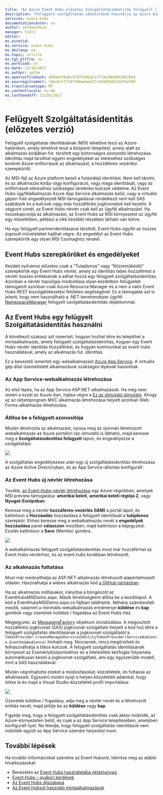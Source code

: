 ```yaml
---
title: "Az Azure Event Hubs előzetes Szolgáltatásidentitás felügyelt |} Microsoft Docs"
description: "Felügyelt szolgáltatás-identitások használja az Azure Event Hubs"
services: event-hubs
documentationcenter: na
author: sethmanheim
manager: timlt
editor: 
ms.assetid: 
ms.service: event-hubs
ms.devlang: na
ms.topic: article
ms.tgt_pltfrm: na
ms.workload: na
ms.date: 12/18/2017
ms.author: sethm
ms.openlocfilehash: dd50e4f6ebc5fdf5496a5127fde20bd052087b59
ms.sourcegitcommit: f46cbcff710f590aebe437c6dd459452ddf0af09
ms.translationtype: MT
ms.contentlocale: hu-HU
ms.lasthandoff: 12/20/2017
---
```

# <a name="managed-service-identity-preview"></a>Felügyelt Szolgáltatásidentitás (előzetes verzió)

Felügyelt szolgáltatás identitásának (MSI) lehetővé teszi az Azure-határokon, amely lehetővé teszi a központi telepítést, amely alatt az alkalmazás kódjában fut. társított egy biztonságos azonosító létrehozása. Identitás majd társíthat egyéni engedélyeket az eléréséhez szükséges konkrét Azure-erőforrások az alkalmazást, a hozzáférés-vezérlési szerepkörtől. 

Az MSI-fájl az Azure platform kezeli a futásidejű identitást. Nem kell tárolni, és az alkalmazás kódja vagy konfiguráció, vagy maga identitását, vagy az erőforrások eléréséhez szükséges tárelérési kulcsok védelme. Az Event Hubs ügyfélalkalmazás Azure App Service alkalmazás belül, vagy a virtuális gépen futó engedélyezett MSI-támogatással rendelkező nem kell SAS szabályok és a kulcsok vagy más hozzáférési jogkivonatok kell kezelni. A végpont címét, az Event Hubs névtér csak kell az ügyfél alkalmazást. Ha összekapcsolja az alkalmazást, az Event Hubs az MSI környezetet az ügyfél egy műveletben, például a cikk későbbi részében látható van kötve.

Ha egy felügyelt partneridentitásával társított, Event Hubs-ügyfél az összes jogosult műveleteket hajthat végre. Az engedélyt az Event Hubs szerepkörök egy olyan MSI Csomaghoz rendeli. 

## <a name="event-hubs-roles-and-permissions"></a>Event Hubs szerepköröket és engedélyeket

Kezdeti nyilvános előzetes csak a "Tulajdonos" vagy "Közreműködői" szerepkörök egy Event Hubs névtér, amely az identitás teljes hozzáférést a névtér összes entitásának a adhat hozzá egy felügyelt szolgáltatásidentitás. Azonban a névtér topológia módosítása olyan kezdetben felügyeleti támogatott azonban csak Azure Resource Manager és a nem a natív Event Hubs REST kiszolgálókezelési felületen segítségével. Ez a támogatás azt is jelenti, hogy nem használható a .NET-keretrendszer ügyfél [NamespaceManager](/dotnet/api/microsoft.servicebus.namespacemanager) felügyelt szolgáltatásidentitás objektummal. 
 
## <a name="use-event-hubs-with-a-managed-service-identity"></a>Az Event Hubs egy felügyelt Szolgáltatásidentitás használni

A következő szakasz azt ismerteti, hogyan hozhat létre és telepíthet a mintaalkalmazás, amely felügyelt szolgáltatásidentitás, hogyan egy Event Hubs névtér identitás hozzáférést, és hogyan kommunikál az event hubs használatával, amely az alkalmazás fut. identitás.

Ez a bevezető ismerteti egy webalkalmazást [Azure App Service](https://azure.microsoft.com/services/app-service/). A virtuális gép által üzemeltetett alkalmazások szükséges lépések hasonlóak.

### <a name="create-an-app-service-web-application"></a>Az App Service-webalkalmazás létrehozása

Az első lépés, ha az App Service ASP.NET-alkalmazások. Ha még nem ismeri a ezzel az Azure-ban, hajtsa végre a [Ez az útmutató útmutató](../app-service/app-service-web-get-started-dotnet-framework.md). Ahogy az az oktatóprogram MVC alkalmazás létrehozása helyett azonban Web Forms-alkalmazás létrehozása.

### <a name="set-up-the-managed-service-identity"></a>Állítsa be a felügyelt azonosítója

Miután létrehozta az alkalmazást, nyissa meg az újonnan létrehozott webalkalmazás az Azure portálon (az útmutató is látható), majd keresse meg a **Szolgáltatásidentitás felügyelt** lapon, és engedélyezze a szolgáltatást: 

![](./media/event-hubs-managed-service-identity/msi1.png)
 
A szolgáltatás engedélyezése után egy új szolgáltatásidentitás létrehozása az Azure Active Directoryban, és az App Service-állomás konfigurált.

### <a name="create-a-new-event-hubs-namespace"></a>Az Event Hubs új névtér létrehozása

Tovább, [az Event Hubs-névtér létrehozása](event-hubs-create.md) egy Azure-régiókban, amelyek MSI preview támogatása: **amerikai keleti**, **amerikai keleti régiója 2**, vagy **Nyugat-Európában**. 

Keresse meg a névtér **hozzáférés-vezérlés (IAM)** a portál lapot, és kattintson a **Hozzáadás** hozzáadása a felügyelt identitását a **tulajdonos** szerepkör. Ehhez keresse meg a webalkalmazás nevét a **engedélyek hozzáadása** panel **válasszon** mezőben, majd kattintson a bejegyzést. Ezután kattintson a **Save** (Mentés) gombra.

![](./media/event-hubs-managed-service-identity/msi2.png)
 
A webalkalmazás felügyelt szolgáltatásidentitás most már hozzáférhet az Event Hubs névtérhez, és az event hubs korábban létrehozott. 

### <a name="run-the-app"></a>Az alkalmazás futtatása

Most már módosíthatja az ASP.NET-alkalmazás létrehozott alapértelmezett oldalán. Használhatja a webes alkalmazás kód [a GitHub-tárházban](https://github.com/Azure/azure-event-hubs/tree/master/samples/DotNet/MSI/EventHubsMSIDemoWebApp). 

Ha az alkalmazás indításakor, irányítsa a böngészőt az EventHubsMSIDemo.aspx. Másik lehetőségként állítsa be a kezdőlapot. A kód a EventHubsMSIDemo.aspx.cs fájlban találhatók. Néhány számbeviteli mezők, valamint a minimális webalkalmazás eredménye **küldése** és **kap** gombok vagy üzenetek küldése / fogadása az Event Hubs-hez. 

Megjegyzés: az [MessagingFactory](/dotnet/api/microsoft.servicebus.messaging.messagingfactory) objektum inicializálása. A megosztott hozzáférési jogkivonat (SAS) jogkivonat-szolgáltató helyett a kód hoz létre a felügyelt szolgáltatás identitásának a jogkivonat-szolgáltatót a `TokenProvider.CreateManagedServiceIdentityTokenProvider(ServiceAudience.EventHubAudience)` hívható meg. Nincsenek, nincs megőrizheti és felhasználhatja a titkos kulcsok. A felügyelt szolgáltatás identitásának környezet az Eseményközpontokhoz és a hitelesítési kézfogás folyamata automatikusan kezeli a jogkivonat-szolgáltató, ami egy egyszerűbb modell, mint a SAS használatával.

Miután végrehajtotta ezeket a módosításokat, közzététele, és futtassa az alkalmazást. Egyszerű módot nyújt a helyes közzétételi adatokat, hogy töltse le és majd a Visual Studio-közzétételi profil importálása:

![](./media/event-hubs-managed-service-identity/msi3.png)
 
Üzenetek küldése / fogadása, adja meg a névtér nevét és a létrehozott entitás nevét, majd jelölje be az **küldése** vagy **kap**. 
 
Figyelje meg, hogy a felügyelt szolgáltatásidentitás csak akkor működik, az Azure-környezeten belül, és csak a az App Service telepítésében, amelyben konfigurált ilyet. Ne feledje, hogy felügyelt szolgáltatás-identitások nem működik együtt az App Service üzembe helyezési most.

## <a name="next-steps"></a>További lépések

Ha további információkat szeretne az Event Hubsról, tekintse meg az alábbi hivatkozásokat:

* Bevezetés az [Event Hubs használatába oktatóanyag](event-hubs-dotnet-standard-getstarted-send.md)
* [Event Hubs – gyakori kérdések](event-hubs-faq.md)
* [Az Event Hubs díjszabása](https://azure.microsoft.com/pricing/details/event-hubs/)
* [Az Event Hubsot használó mintaalkalmazások](https://github.com/Azure/azure-event-hubs/tree/master/samples)